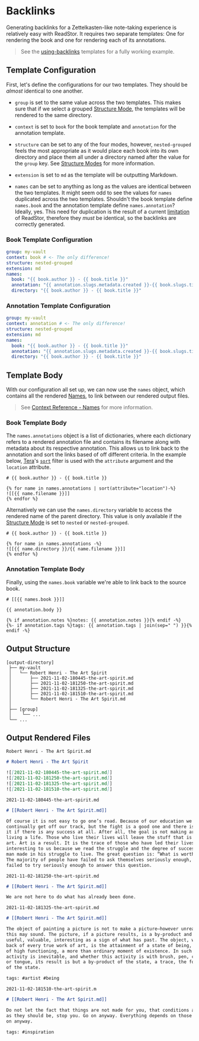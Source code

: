 # Backlinks

Generating backlinks for a Zettelkasten-like note-taking experience is relatively easy with
ReadStor. It requires two separate templates: One for rendering the book and one for rendering each
of its annotations.

> <i class="fa fa-info-circle"></i> See the [using-backlinks][using-backlinks] templates for a fully
> working example.

## Template Configuration

First, let's define the configurations for our two templates. They should be _almost_ identical to
one another.

- `group` is set to the same value across the two templates. This makes sure that if we select a
  grouped [Structure Mode][structure-modes], the templates will be rendered to the same directory.

- `context` is set to `book` for the book template and `annotation` for the annotation template.

- `structure` can be set to any of the four modes, however, `nested-grouped` feels the most
  appropriate as it would place each book into its own directory and place them all under a
  directory named after the value for the `group` key. See [Structure Modes][structure-modes] for
  more information.

- `extension` is set to `md` as the template will be outputting Markdown.

- `names` can be set to anything as long as the values are identical between the two templates. It
  might seem odd to see the values for `names` duplicated across the two templates. Shouldn't the
  book template define `names.book` and the annotation template define `names.annotation`? Ideally,
  yes. This need for duplication is the result of a current [limitation][names-limitations] of
  ReadStor, therefore they _must_ be identical, so the backlinks are correctly generated.

### Book Template Configuration

```yaml
group: my-vault
context: book # <- The only difference!
structure: nested-grouped
extension: md
names:
  book: "{{ book.author }} - {{ book.title }}"
  annotation: "{{ annotation.slugs.metadata.created }}-{{ book.slugs.title }}"
  directory: "{{ book.author }} - {{ book.title }}"
```

### Annotation Template Configuration

```yaml
group: my-vault
context: annotation # <- The only difference!
structure: nested-grouped
extension: md
names:
  book: "{{ book.author }} - {{ book.title }}"
  annotation: "{{ annotation.slugs.metadata.created }}-{{ book.slugs.title }}"
  directory: "{{ book.author }} - {{ book.title }}"
```

## Template Body

With our configuration all set up, we can now use the `names` object, which contains all the
rendered [Names][names], to link between our rendered output files.

> <i class="fa fa-info-circle"></i> See [Context Reference - Names][names] for more information.

### Book Template Body

The `names.annotations` object is a list of dictionaries, where each dictionary refers to a rendered
annotation file and contains its filename along with metadata about its respective annotation. This
allows us to link back to the annotation and sort the links based of off different criteria. In the
example below, [Tera][tera]'s [`sort`][tera-sort] filter is used with the `attribute` argument and
the `location` attribute.

```jinja2
# {{ book.author }} - {{ book.title }}

{% for name in names.annotations | sort(attribute="location")-%}
![[{{ name.filename }}]]
{% endfor %}
```

Alternatively we can use the `names.directory` variable to access the rendered name of the parent
directory. This value is only available if the [Structure Mode][structure-modes] is set to `nested`
or `nested-grouped`.

<!-- TODO: Verify this works! -->

```jinja2
# {{ book.author }} - {{ book.title }}

{% for name in names.annotations -%}
![[{{ name.directory }}/{{ name.filename }}]]
{% endfor %}
```

### Annotation Template Body

Finally, using the `names.book` variable we're able to link back to the source book.

```jinja2
# [[{{ names.book }}]]

{{ annotation.body }}

{% if annotation.notes %}notes: {{ annotation.notes }}{% endif -%}
{%- if annotation.tags %}tags: {{ annotation.tags | join(sep=" ") }}{% endif -%}
```

## Output Structure

```plaintext
[output-directory]
 ├── my-vault
 │   └── Robert Henri - The Art Spirit
 │       ├── 2021-11-02-180445-the-art-spirit.md
 │       ├── 2021-11-02-181250-the-art-spirit.md
 │       ├── 2021-11-02-181325-the-art-spirit.md
 │       ├── 2021-11-02-181510-the-art-spirit.md
 │       └── Robert Henri - The Art Spirit.md
 │
 ├── [group]
 │    └── ...
 └── ...
```

## Output Rendered Files

`Robert Henri - The Art Spirit.md`

```markdown
# Robert Henri - The Art Spirit

![[2021-11-02-180445-the-art-spirit.md]]
![[2021-11-02-181250-the-art-spirit.md]]
![[2021-11-02-181325-the-art-spirit.md]]
![[2021-11-02-181510-the-art-spirit.md]]
```

`2021-11-02-180445-the-art-spirit.md`

```markdown
# [[Robert Henri - The Art Spirit.md]]

Of course it is not easy to go one’s road. Because of our education we
continually get off our track, but the fight is a good one and there is joy in
it if there is any success at all. After all, the goal is not making art. It is
living a life. Those who live their lives will leave the stuff that is really
art. Art is a result. It is the trace of those who have led their lives. It is
interesting to us because we read the struggle and the degree of success the
man made in his struggle to live. The great question is: “What is worth while?”
The majority of people have failed to ask themselves seriously enough, and have
failed to try seriously enough to answer this question.
```

`2021-11-02-181250-the-art-spirit.md`

```markdown
# [[Robert Henri - The Art Spirit.md]]

We are not here to do what has already been done.
```

`2021-11-02-181325-the-art-spirit.md`

```markdown
# [[Robert Henri - The Art Spirit.md]]

The object of painting a picture is not to make a picture—however unreasonable
this may sound. The picture, if a picture results, is a by-product and may be
useful, valuable, interesting as a sign of what has past. The object, which is
back of every true work of art, is the attainment of a state of being, a state
of high functioning, a more than ordinary moment of existence. In such moments
activity is inevitable, and whether this activity is with brush, pen, chisel,
or tongue, its result is but a by-product of the state, a trace, the footprint
of the state.

tags: #artist #being
```

`2021-11-02-181510-the-art-spirit.m`

```markdown
# [[Robert Henri - The Art Spirit.md]]

Do not let the fact that things are not made for you, that conditions are not
as they should be, stop you. Go on anyway. Everything depends on those who go
on anyway.

tags: #inspiration
```

[names]: ./context-reference/names.md
[names-limitations]: ./configuration/names.md#limitations
[structure-modes]: ./configuration/structure-modes.md
[tera]: https://keats.github.io/tera/
[tera-sort]: https://keats.github.io/tera/docs/#sort
[using-backlinks]: https://github.com/tnahs/readstor/tree/main/templates/using-backlinks
